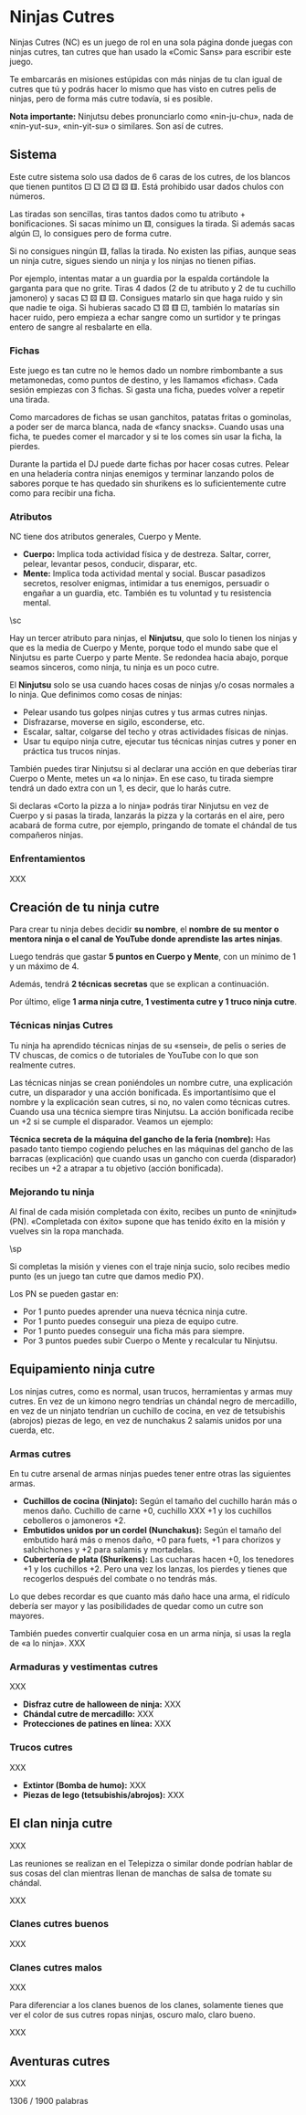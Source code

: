# Ninjas Cutres

Ninjas Cutres (NC) es un juego de rol en una sola página donde juegas con ninjas cutres, tan cutres que han usado la «Comic Sans» para escribir este juego.

Te embarcarás en misiones estúpidas con más ninjas de tu clan igual de cutres que tú y podrás hacer lo mismo que has visto en cutres pelis de ninjas, pero de forma más cutre todavía, si es posible.

**Nota importante:** Ninjutsu debes pronunciarlo como «nin-ju-chu», nada de «nin-yut-su», «nin-yit-su» o similares. Son así de cutres.

## Sistema

Este cutre sistema solo usa dados de 6 caras de los cutres, de los blancos que tienen puntitos ⚀ ⚁ ⚂ ⚃ ⚄ ⚅. Está prohibido usar dados chulos con números.

Las tiradas son sencillas, tiras tantos dados como tu atributo + bonificaciones. Si sacas mínimo un ⚅, consigues la tirada. Si además sacas algún ⚀, lo consigues pero de forma cutre.

Si no consigues ningún ⚅, fallas la tirada. No existen las pifias, aunque seas un ninja cutre, sigues siendo un ninja y los ninjas no tienen pifias.

Por ejemplo, intentas matar a un guardia por la espalda cortándole la garganta para que no grite. Tiras 4 dados (2 de tu atributo y 2 de tu cuchillo jamonero) y sacas ⚁ ⚄ ⚅ ⚄. Consigues matarlo sin que haga ruido y sin que nadie te oiga. Si hubieras sacado ⚁ ⚄ ⚅ ⚀, también lo matarías sin hacer ruido, pero empieza a echar sangre como un surtidor y te pringas entero de sangre al resbalarte en ella.

### Fichas

Este juego es tan cutre no le hemos dado un nombre rimbombante a sus metamonedas, como puntos de destino, y les llamamos «fichas». Cada sesión empiezas con 3 fichas. Si gasta una ficha, puedes volver a repetir una tirada. 

Como marcadores de fichas se usan ganchitos, patatas fritas o gominolas, a poder ser de marca blanca, nada de «fancy snacks». Cuando usas una ficha, te puedes comer el marcador y si te los comes sin usar la ficha, la pierdes.

Durante la partida el DJ puede darte fichas por hacer cosas cutres. Pelear en una heladería contra ninjas enemigos y terminar lanzando polos de sabores porque te has quedado sin shurikens es lo suficientemente cutre como para recibir una ficha. 

### Atributos

NC tiene dos atributos generales, Cuerpo y Mente.

* __Cuerpo:__ Implica toda actividad física y de destreza. Saltar, correr, pelear, levantar pesos, conducir, disparar, etc.
* __Mente:__ Implica toda actividad mental y social. Buscar pasadizos secretos, resolver enigmas, intimidar a tus enemigos, persuadir o engañar a un guardia, etc. También es tu voluntad y tu resistencia mental.

\sc

Hay un tercer atributo para ninjas, el __Ninjutsu__, que solo lo tienen los ninjas y que es la media de Cuerpo y Mente, porque todo el mundo sabe que el Ninjutsu es parte Cuerpo y parte Mente. Se redondea hacia abajo, porque seamos sinceros, como ninja, tu ninja es un poco cutre.

El __Ninjutsu__ solo se usa cuando haces cosas de ninjas y/o cosas normales a lo ninja. Que definimos como cosas de ninjas:

* Pelear usando tus golpes ninjas cutres y tus armas cutres ninjas. 
* Disfrazarse, moverse en sigilo, esconderse, etc.
* Escalar, saltar, colgarse del techo y otras actividades físicas de ninjas.
* Usar tu equipo ninja cutre, ejecutar tus técnicas ninjas cutres y poner en práctica tus trucos ninjas.

También puedes tirar Ninjutsu si al declarar una acción en que deberías tirar Cuerpo o Mente, metes un «a lo ninja». En ese caso, tu tirada siempre tendrá un dado extra con un 1, es decir, que lo harás cutre.

Si declaras «Corto la pizza a lo ninja» podrás tirar Ninjutsu en vez de Cuerpo y si pasas la tirada, lanzarás la pizza y la cortarás en el aire, pero acabará de forma cutre, por ejemplo, pringando de tomate el chándal de tus compañeros ninjas.

### Enfrentamientos

XXX

## Creación de tu ninja cutre

Para crear tu ninja debes decidir **su nombre**, el **nombre de su mentor o mentora ninja o el canal de YouTube donde aprendiste las artes ninjas**. 

Luego tendrás que gastar **5 puntos en Cuerpo y Mente**, con un mínimo de 1 y un máximo de 4.

Además, tendrá **2 técnicas secretas** que se explican a continuación.

Por último, elige **1 arma ninja cutre, 1 vestimenta cutre y 1 truco ninja cutre**.

### Técnicas ninjas Cutres

Tu ninja ha aprendido técnicas ninjas de su «sensei», de pelis o series de TV chuscas, de comics o de tutoriales de YouTube con lo que son realmente cutres.

Las técnicas ninjas se crean poniéndoles un nombre cutre, una explicación cutre, un disparador y una acción bonificada. Es importantísimo que el nombre y la explicación sean cutres, si no, no valen como técnicas cutres. Cuando usa una técnica siempre tiras Ninjutsu. La acción bonificada recibe un +2 si se cumple el disparador. Veamos un ejemplo: 

**Técnica secreta de la máquina del gancho de la feria (nombre):** Has pasado tanto tiempo cogiendo peluches en las máquinas del gancho de las barracas (explicación) que cuando usas un gancho con cuerda (disparador) recibes un +2 a atrapar a tu objetivo (acción bonificada).

### Mejorando tu ninja

Al final de cada misión completada con éxito, recibes un punto de «ninjitud» (PN). «Completada con éxito» supone que has tenido éxito en la misión y vuelves sin la ropa manchada. 

\sp

Si completas la misión y vienes con el traje ninja sucio, solo recibes medio punto (es un juego tan cutre que damos medio PX).

Los PN se pueden gastar en:

* Por 1 punto puedes aprender una nueva técnica ninja cutre.
* Por 1 punto puedes conseguir una pieza de equipo cutre.
* Por 1 punto puedes conseguir una ficha más para siempre.
* Por 3 puntos puedes subir Cuerpo o Mente y recalcular tu Ninjutsu. 

## Equipamiento ninja cutre

Los ninjas cutres, como es normal, usan trucos, herramientas y armas muy cutres. En vez de un kimono negro tendrías un chándal negro de mercadillo, en vez de un ninjato tendrían un cuchillo de cocina, en vez de tetsubishis (abrojos) piezas de lego, en vez de nunchakus 2 salamis unidos por una cuerda, etc.

### Armas cutres

En tu cutre arsenal de armas ninjas puedes tener entre otras las siguientes armas.

* **Cuchillos de cocina (Ninjato):** Según el tamaño del cuchillo harán más o menos daño. Cuchillo de carne +0, cuchillo XXX +1 y los cuchillos cebolleros o jamoneros +2.
* **Embutidos unidos por un cordel (Nunchakus):** Según el tamaño del embutido hará más o menos daño, +0 para fuets, +1 para chorizos y salchichones y +2 para salamis y mortadelas.
* **Cubertería de plata (Shurikens):** Las cucharas hacen +0, los tenedores +1 y los cuchillos +2. Pero una vez los lanzas, los pierdes y tienes que recogerlos después del combate o no tendrás más.

Lo que debes recordar es que cuanto más daño hace una arma, el ridículo debería ser mayor y las posibilidades de quedar como un cutre son mayores.

También puedes convertir cualquier cosa en un arma ninja, si usas la regla de «a lo ninja». XXX

### Armaduras y vestimentas cutres

XXX

* **Disfraz cutre de halloween de ninja:** XXX
* **Chándal cutre de mercadillo:** XXX
* **Protecciones de patines en línea:** XXX

### Trucos cutres

XXX

* **Extintor (Bomba de humo):** XXX
* **Piezas de lego (tetsubishis/abrojos):** XXX

## El clan ninja cutre

XXX 

Las reuniones se realizan en el Telepizza o similar donde podrían hablar de sus cosas del clan mientras llenan de manchas de salsa de tomate su chándal.

XXX

### Clanes cutres buenos

XXX

### Clanes cutres malos

XXX

Para diferenciar a los clanes buenos de los clanes, solamente tienes que ver el color de sus cutres ropas ninjas, oscuro malo, claro bueno.

XXX

## Aventuras cutres

XXX

1306 / 1900 palabras